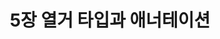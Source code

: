 ---
title: 5장 열거 타입과 애너테이션
# summary: Chapter 5：Enums and Annotations
summary: 자바에는 특수한 목적의 참조 타입 두 가지가 있다. 하나는 클래스의 일종인 열거 타입(enum; 열거형)이고, 다른 하나는 인터페이스의 일종인 애너테이션(annotation)이다. 이번 장에서는 이 타입들을 올바르게 사용하는 방법을 알아본다.
description: 자바에는 특수한 목적의 참조 타입 두 가지가 있다. 하나는 클래스의 일종인 열거 타입(enum; 열거형)이고, 다른 하나는 인터페이스의 일종인 애너테이션(annotation)이다. 이번 장에서는 이 타입들을 올바르게 사용하는 방법을 알아본다.
---